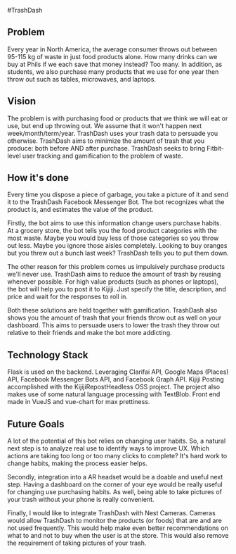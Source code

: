 #TrashDash

## Problem

Every year in North America, the average consumer throws out between 95-115 kg of waste in just food products alone. How many drinks can we buy at Phils if we each save that money instead? Too many. In addition, as students, we also purchase many products that we use for one year then throw out such as tables, microwaves, and laptops. 

## Vision

The problem is with purchasing food or products that we think we will eat or use, but end up throwing out. We assume that it won't happen next week/month/term/year. TrashDash uses your trash data to persuade you otherwise. TrashDash aims to minimize the amount of trash that you produce: both before AND after purchase. 
TrashDash seeks to bring Fitbit-level user tracking and gamification to the problem of waste.  


## How it's done

Every time you dispose a piece of garbage, you take a picture of it and send it to the TrashDash Facebook Messenger Bot. The bot recognizes what the product is, and estimates the value of the product. 

Firstly, the bot aims to use this information change users purchase habits. At a grocery store, the bot tells you the food product categories with the most waste. Maybe you would buy less of those categories so you throw out less. Maybe you ignore those aisles completely. Looking to buy oranges but you threw out a bunch last week? TrashDash tells you to put them down. 

The other reason for this problem comes us impulsively purchase products we'll never use. TrashDash aims to reduce the amount of trash by reusing whenever possible. For high value products (such as phones or laptops), the bot will help you to post it to Kijiji. Just specify the title, description, and price and wait for the responses to roll in. 

Both these solutions are held together with gamification.  TrashDash also shows you the amount of trash that your friends throw out as well on your dashboard. This aims to persuade users to lower the trash they throw out relative to their friends and make the bot more addicting.  

## Technology Stack

Flask is used on the backend. Leveraging Clarifai API, Google Maps (Places) API, Facebook Messenger Bots API, and Facebook Graph API. Kijiji Posting accomplished with the KijijiRepostHeadless OSS project. The project also makes use of some natural language processing with TextBlob. Front end made in VueJS and vue-chart for max prettiness. 

## Future Goals

A lot of the potential of this bot relies on changing user habits. So, a natural next step is to analyze real use to identify ways to improve UX. Which actions are taking too long or too many clicks to complete?  It's hard work to change habits, making the process easier helps.

Secondly, integration into a AR headset would be a doable and useful next step. Having a dashboard on the corner of your eye would be really useful for changing use purchasing habits. As well, being able to take pictures of your trash without your phone is really convenient. 

Finally, I would like to integrate TrashDash with Nest Cameras. Cameras would allow TrashDash  to monitor the products (or foods) that are and are not used frequently. This would help make even better recommendations on what to and not to buy when the user is at the store. This would also remove the requirement of taking pictures of your trash.


